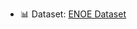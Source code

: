 - 📊 Dataset: [ENOE Dataset](https://mydata.iadb.org/Gender/Grandmothers-and-the-Gender-Gap-in-the-Mexican-Lab/h3ek-xh3t)